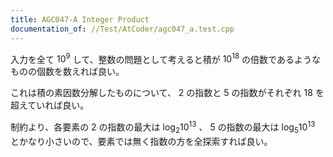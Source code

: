 ```yaml
---
title: AGC047-A Integer Product
documentation_of: //Test/AtCoder/agc047_a.test.cpp
---
```


入力を全て $10^9$ して、整数の問題として考えると積が $10^18$ の倍数であるようなものの個数を数えれば良い。

これは積の素因数分解したものについて、 $2$ の指数と $5$ の指数がそれぞれ $18$ を超えていれば良い。

制約より、各要素の $2$ の指数の最大は $\log_2{10^13}$ 、 $5$ の指数の最大は $\log_5{10^13}$ とかなり小さいので、要素では無く指数の方を全探索すれば良い。
